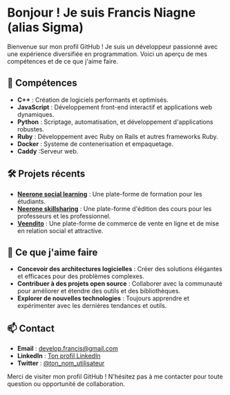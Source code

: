 # Bonjour ! Je suis Francis Niagne (alias Sigma)

Bienvenue sur mon profil GitHub ! Je suis un développeur passionné avec une expérience diversifiée en programmation. Voici un aperçu de mes compétences et de ce que j'aime faire.

## 🚀 Compétences

- **C++** : Création de logiciels performants et optimisés.
- **JavaScript** : Développement front-end interactif et applications web dynamiques.
- **Python** : Scriptage, automatisation, et développement d'applications robustes.
- **Ruby** : Développement avec Ruby on Rails et autres frameworks Ruby.
- **Docker** : Systeme de contenerisation et empaquetage.
- **Caddy** :Serveur web.

## 🛠️ Projets récents

- **[Neerone social learning](lien_vers_le_projet)** : Une plate-forme de formation pour les étudiants.
- **[Neerone skillsharing](lien_vers_le_projet)** : Une plate-forme d'édition des cours pour les professeurs et les professionnel.
- **[Veendito](https://seller.veendito.com/)** : Une plate-forme de commerce de vente en ligne et de mise en relation social et attractive.

## 🌟 Ce que j'aime faire

- **Concevoir des architectures logicielles** : Créer des solutions élégantes et efficaces pour des problèmes complexes.
- **Contribuer à des projets open source** : Collaborer avec la communauté pour améliorer et étendre des outils et des bibliothèques.
- **Explorer de nouvelles technologies** : Toujours apprendre et expérimenter avec les dernières tendances et outils.

## 📫 Contact

- **Email** : [develop.francis@gmail.com](mailto:develop.francis@gmail.com)
- **LinkedIn** : [Ton profil LinkedIn](lien_vers_ton_profil_LinkedIn)
- **Twitter** : [@ton_nom_utilisateur](https://twitter.com/ton_nom_utilisateur)

Merci de visiter mon profil GitHub ! N'hésitez pas à me contacter pour toute question ou opportunité de collaboration.

